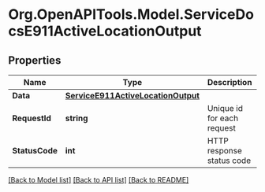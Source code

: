 # Org.OpenAPITools.Model.ServiceDocsE911ActiveLocationOutput

## Properties

Name | Type | Description | Notes
------------ | ------------- | ------------- | -------------
**Data** | [**ServiceE911ActiveLocationOutput**](ServiceE911ActiveLocationOutput.md) |  | [optional] 
**RequestId** | **string** | Unique id for each request | [optional] 
**StatusCode** | **int** | HTTP response status code | [optional] 

[[Back to Model list]](../README.md#documentation-for-models) [[Back to API list]](../README.md#documentation-for-api-endpoints) [[Back to README]](../README.md)

